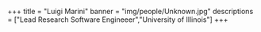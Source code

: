 +++
title = "Luigi Marini"
banner = "img/people/Unknown.jpg"
descriptions = ["Lead Research Software Engineeer","University of Illinois"]
+++
